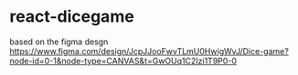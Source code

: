 # react-dicegame
based on the figma desgn 
https://www.figma.com/design/JcpJJooFwvTLmU0HwigWvJ/Dice-game?node-id=0-1&node-type=CANVAS&t=GwOUq1C2Izi1T9P0-0
